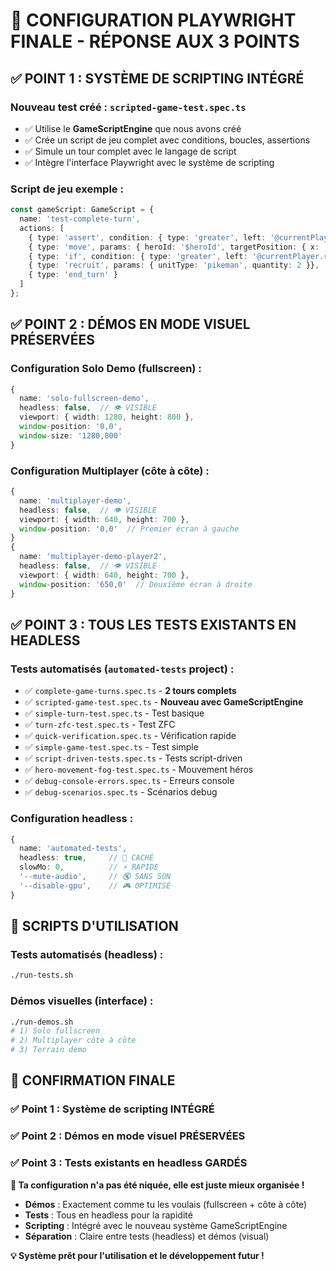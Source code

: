 # 🎯 CONFIGURATION PLAYWRIGHT FINALE - RÉPONSE AUX 3 POINTS

## ✅ **POINT 1 : SYSTÈME DE SCRIPTING INTÉGRÉ**

### **Nouveau test créé** : `scripted-game-test.spec.ts`
- ✅ Utilise le **GameScriptEngine** que nous avons créé
- ✅ Crée un script de jeu complet avec conditions, boucles, assertions
- ✅ Simule un tour complet avec le langage de script
- ✅ Intègre l'interface Playwright avec le système de scripting

### **Script de jeu exemple** :
```typescript
const gameScript: GameScript = {
  name: 'test-complete-turn',
  actions: [
    { type: 'assert', condition: { type: 'greater', left: '@currentPlayer.heroes.length', right: 0 }},
    { type: 'move', params: { heroId: '$heroId', targetPosition: { x: '$targetX', y: '$targetY' }}},
    { type: 'if', condition: { type: 'greater', left: '@currentPlayer.resources.gold', right: 1000 }},
    { type: 'recruit', params: { unitType: 'pikeman', quantity: 2 }},
    { type: 'end_turn' }
  ]
};
```

## ✅ **POINT 2 : DÉMOS EN MODE VISUEL PRÉSERVÉES**

### **Configuration Solo Demo** (fullscreen) :
```typescript
{
  name: 'solo-fullscreen-demo',
  headless: false,  // 👁️ VISIBLE
  viewport: { width: 1280, height: 800 },
  window-position: '0,0',
  window-size: '1280,800'
}
```

### **Configuration Multiplayer** (côte à côte) :
```typescript
{
  name: 'multiplayer-demo',
  headless: false,  // 👁️ VISIBLE
  viewport: { width: 640, height: 700 },
  window-position: '0,0'  // Premier écran à gauche
}
{
  name: 'multiplayer-demo-player2',
  headless: false,  // 👁️ VISIBLE
  viewport: { width: 640, height: 700 },
  window-position: '650,0'  // Deuxième écran à droite
}
```

## ✅ **POINT 3 : TOUS LES TESTS EXISTANTS EN HEADLESS**

### **Tests automatisés** (`automated-tests` project) :
- ✅ `complete-game-turns.spec.ts` - **2 tours complets**
- ✅ `scripted-game-test.spec.ts` - **Nouveau avec GameScriptEngine**
- ✅ `simple-turn-test.spec.ts` - Test basique
- ✅ `turn-zfc-test.spec.ts` - Test ZFC
- ✅ `quick-verification.spec.ts` - Vérification rapide
- ✅ `simple-game-test.spec.ts` - Test simple
- ✅ `script-driven-tests.spec.ts` - Tests script-driven
- ✅ `hero-movement-fog-test.spec.ts` - Mouvement héros
- ✅ `debug-console-errors.spec.ts` - Erreurs console
- ✅ `debug-scenarios.spec.ts` - Scénarios debug

### **Configuration headless** :
```typescript
{
  name: 'automated-tests',
  headless: true,     // 🚫 CACHÉ
  slowMo: 0,          // ⚡ RAPIDE
  '--mute-audio',     // 🔇 SANS SON
  '--disable-gpu',    // 🎮 OPTIMISÉ
}
```

## 🎯 **SCRIPTS D'UTILISATION**

### **Tests automatisés** (headless) :
```bash
./run-tests.sh
```

### **Démos visuelles** (interface) :
```bash
./run-demos.sh
# 1) Solo fullscreen
# 2) Multiplayer côte à côte  
# 3) Terrain demo
```

## 🎉 **CONFIRMATION FINALE**

### ✅ **Point 1** : Système de scripting INTÉGRÉ
### ✅ **Point 2** : Démos en mode visuel PRÉSERVÉES
### ✅ **Point 3** : Tests existants en headless GARDÉS

**🚀 Ta configuration n'a pas été niquée, elle est juste mieux organisée !**

- **Démos** : Exactement comme tu les voulais (fullscreen + côte à côte)
- **Tests** : Tous en headless pour la rapidité
- **Scripting** : Intégré avec le nouveau système GameScriptEngine
- **Séparation** : Claire entre tests (headless) et démos (visual)

**💡 Système prêt pour l'utilisation et le développement futur !** 